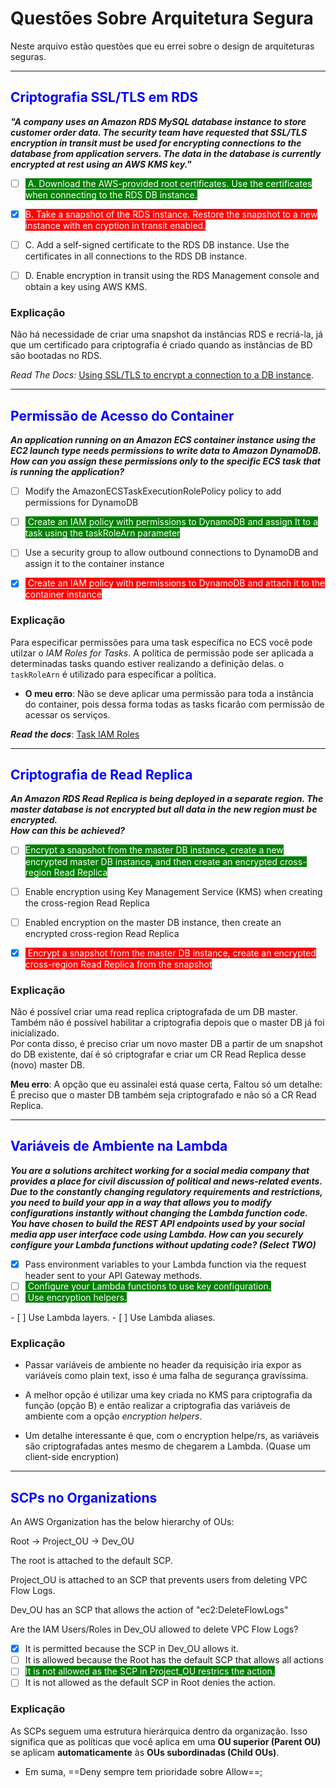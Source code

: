 # Questões Sobre Arquitetura Segura
Neste arquivo estão questões que eu errei sobre o design de arquiteturas seguras.

___
## <span style="background-color:#fff; color:blue"> Criptografia SSL/TLS em RDS
</span>

_**"A company uses an Amazon RDS MySQL database instance to store customer order data. The security team have requested that SSL/TLS encryption in transit must be used for encrypting connections to the database from application servers. The data in the database is currently encrypted at rest using an AWS KMS key."**_

- [ ] <span style="background-color:green; color:#fff"> A. Download the AWS-provided root certificates. Use the certificates when connecting to the RDS DB instance.
</span>

- [x] <span style="background-color:red;color:#fff">B. Take a snapshot of the RDS instance. Restore the snapshot to a new instance with en cryption in transit enabled.</span> 

- [ ] C. Add a self-signed certificate to the RDS DB instance. Use the certificates in all connections to the RDS DB instance.

- [ ] D. Enable encryption in transit using the RDS Management console and obtain a key using AWS KMS.

### **Explicação**
Não há necessidade de criar uma snapshot da instâncias RDS e recriá-la, já que um certificado para criptografia é criado quando as instâncias de BD são bootadas no RDS.

_Read The Docs:_ [Using SSL/TLS to encrypt a connection to a DB instance](https://docs.aws.amazon.com/AmazonRDS/latest/UserGuide/UsingWithRDS.SSL.html).

___
## <span style="color:blue; background-color:#fff">Permissão de Acesso do Container</span>


_**An application running on an Amazon ECS container instance using the EC2 launch type needs permissions to write data to Amazon DynamoDB. How can you assign these permissions only to the specific ECS task that is running the application?**_

- [ ] Modify the AmazonECSTaskExecutionRolePolicy policy to add permissions for DynamoDB

- [ ] <span style="background-color:green; color:#fff"> Create an IAM policy with permissions to DynamoDB and assign It to a task using the taskRoleArn parameter
</span>

- [ ] Use a security group to allow outbound connections to DynamoDB and assign it to the container instance


- [X] <span style="background-color:red; color:#fff"> Create an IAM policy with permissions to DynamoDB and attach it to the container instance</span>

### Explicação
Para especificar permissões para uma task específica no ECS você pode utilzar o _IAM Roles for Tasks_. A política de permissão pode ser aplicada a determinadas tasks quando estiver realizando a definição delas. o `taskRoleArn` é utilizado para específicar a política.<br>

- **O meu erro**: Não se deve aplicar uma permissão para toda a instância do container, pois dessa forma todas as tasks ficarão com permissão de acessar os serviços.

_**Read the docs**_: [Task IAM Roles](https://docs.aws.amazon.com/AmazonECS/latest/developerguide/task-iam-roles.html)

___
## <span style="color:blue; background-color:#fff">Criptografia de Read Replica</span>

_**An Amazon RDS Read Replica is being deployed in a separate region. The master database is not encrypted but all data in the new region must be encrypted. <br>How can this be achieved?**_

- [ ] <span style="background-color:green; color:#fff">Encrypt a snapshot from the master DB instance, create a new encrypted master DB instance, and then create an encrypted cross-region Read Replica</span> 

- [ ] Enable encryption using Key Management Service (KMS) when creating the cross-region Read Replica

- [ ] Enabled encryption on the master DB instance, then create an encrypted cross-region Read Replica

- [X] <span style="background-color:red; color:#fff"> Encrypt a snapshot from the master DB instance, create an encrypted cross-region Read Replica from the snapshot</span>

### Explicação
Não é possível criar uma read replica criptografada de um DB master. Também não é possível habilitar a criptografia depois que o master DB já foi inicializado. <br>
Por conta disso, é preciso criar um novo master DB a partir de um snapshot do DB existente, daí é só criptografar e criar um CR Read Replica desse (novo) master DB.

**Meu erro**: A opção que eu assinalei está quase certa, Faltou só um detalhe: É preciso que o master DB  também seja criptografado e não só a CR Read Replica.

___

## <span style="color:blue; background-color:#fff">Variáveis de Ambiente na Lambda</span>

**_You are a solutions architect working for a social media company that provides a place for civil discussion of political and news-related events. Due to the constantly changing regulatory requirements and restrictions, you need to build your app in a way that allows you to modify configurations instantly without changing the Lambda function code. You have chosen to build the REST API endpoints used by your social media app user interface code using Lambda. How can you securely configure your Lambda functions without updating code? (Select TWO)_**


- [X] Pass environment variables to your Lambda function via the request header sent to your API Gateway methods.
- [ ] <span style="background-color:green; color:#fff"> Configure your Lambda functions to use key configuration.</span>
- [ ] <span style="background-color:green; color:#fff"> Use encryption helpers.
</span>
- [ ] Use Lambda layers.
- [ ] Use Lambda aliases.


### **Explicação**
- Passar variáveis de ambiente no header da requisição iria expor as variáveis como plain text, isso é uma falha de segurança gravíssima. 

- A melhor opção é utilizar uma key criada no KMS para criptografia da função (opção B) e então realizar a criptografia das variáveis de ambiente com a opção _encryption helpers_.

- Um detalhe interessante é que, com o encryption helpe/rs, as variáveis são criptografadas antes mesmo de chegarem a Lambda. (Quase um client-side encryption)

___
## <span style="color:blue; background-color:#fff">SCPs no Organizations</span>
An AWS Organization has the below hierarchy of OUs:

Root -> Project_OU -> Dev_OU

The root is attached to the default SCP.

Project_OU is attached to an SCP that prevents users from deleting VPC Flow Logs.

Dev_OU has an SCP that allows the action of "ec2:DeleteFlowLogs"

Are the IAM Users/Roles in Dev_OU allowed to delete VPC Flow Logs?

- [x] It is permitted because the SCP in Dev_OU allows it.
- [ ] It is allowed because the Root has the default SCP that allows all actions
- [ ] <span style="background-color:green; color:#fff">It is not allowed as the SCP in Project_OU restrics the action.</span>
- [ ] It is not allowed as the default SCP in Root denies the action.

### **Explicação**
As SCPs seguem uma estrutura hierárquica dentro da organização. Isso significa que as políticas que você aplica em uma **OU superior (Parent OU)** se aplicam **automaticamente** às **OUs subordinadas (Child OUs)**.
- Em suma, ==Deny sempre tem prioridade sobre Allow==;